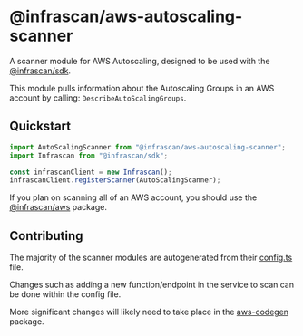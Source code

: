 # @infrascan/aws-autoscaling-scanner

A scanner module for AWS Autoscaling, designed to be used with the [@infrascan/sdk](../../packages/sdk).

This module pulls information about the Autoscaling Groups in an AWS account by calling: `DescribeAutoScalingGroups`.

## Quickstart

```javascript
import AutoScalingScanner from "@infrascan/aws-autoscaling-scanner";
import Infrascan from "@infrascan/sdk";

const infrascanClient = new Infrascan();
infrascanClient.registerScanner(AutoScalingScanner);
```

If you plan on scanning all of an AWS account, you should use the [@infrascan/aws](../../packages/aws) package.

## Contributing

The majority of the scanner modules are autogenerated from their [config.ts](./config.ts) file.

Changes such as adding a new function/endpoint in the service to scan can be done within the config file.

More significant changes will likely need to take place in the [aws-codegen](../codegen) package.

